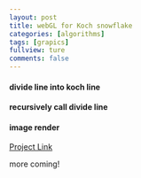 ```yaml
---
layout: post
title: webGL for Koch snowflake
categories: [algorithms]
tags: [grapics]
fullview: ture
comments: false
---
```

#### divide line into koch line

#### recursively call divide line

#### image render

[Project Link](https://scao7.github.io/cs435/project1/snowflake.html)

more coming!
